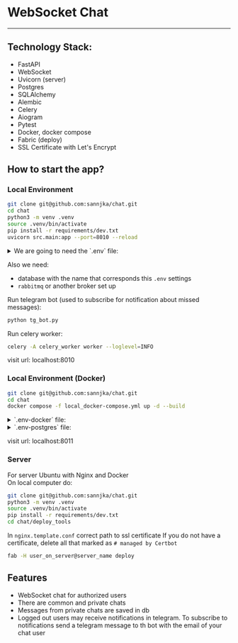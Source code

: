 # WebSocket Chat
---

## Technology Stack:
- FastAPI
- WebSocket
- Uvicorn (server)
- Postgres
- SQLAlchemy
- Alembic
- Celery
- Aiogram
- Pytest
- Docker, docker compose
- Fabric (deploy)
- SSL Certificate with Let's Encrypt

## How to start the app?
### Local Environment
```bash
git clone git@github.com:sannjka/chat.git
cd chat
python3 -m venv .venv
source .venv/bin/activate
pip install -r requirements/dev.txt
uvicorn src.main:app --port=8010 --reload
```

<details>
<summary>We are going to need the `.env` file:</summary>

>```
>SECRET_KEY=your-secret-key
>ALGORITHM=HS256
>DB_HOST=localhost
>DB_PORT=5432
>DB_NAME=your-db-name
>DB_USER=your-db-user
>DB_PASSWORD=your-db-password
>TG_TOKEN=your-telegram-bot-token
>CELERY_BROKER=pyamqp://localhost:5672//
>```

</details>

Also we need:  
- database with the name that corresponds this `.env` settings
- `rabbitmq` or another broker set up

Run telegram bot (used to subscribe for notification about missed messages):
```bash
python tg_bot.py
```

Run celery worker:
```bash
celery -A celery_worker worker --loglevel=INFO
```

visit url: localhost:8010

### Local Environment (Docker)
```bash
git clone git@github.com:sannjka/chat.git
cd chat
docker compose -f local_docker-compose.yml up -d --build
```

<details>
<summary>`.env-docker` file:</summary>

>```
>SECRET_KEY=your-secret-key
>ALGORITHM=HS256
>DB_HOST=db
>DB_PORT=5432
>DB_NAME=postgres
>DB_USER=postgres
>DB_PASSWORD=your-db-password
>TG_TOKEN=your-telegram-bot-token
>CELERY_BROKER=pyamqp://localhost:5672//
>```

</details>

<details>
<summary>`.env-postgres` file:</summary>

>```
>POSTGRES_PASSWORD=your-db-password
>```

</details>

visit url: localhost:8011

### Server
For server Ubuntu with Nginx and Docker  
On local computer do:
```bash
git clone git@github.com:sannjka/chat.git
python3 -m venv .venv
source .venv/bin/activate
pip install -r requirements/dev.txt
cd chat/deploy_tools
```
In `nginx.template.conf` correct path to ssl certificate
If you do not have a certificate, delete all that marked as `# managed by Certbot`
```bash
fab -H user_on_server@server_name deploy
```

## Features
- WebSocket chat for authorized users
- There are common and private chats
- Messages from private chats are saved in db
- Logged out users may receive notifications in telegram. To subscribe to notifications send a telegram message to th bot with the email of your chat user
